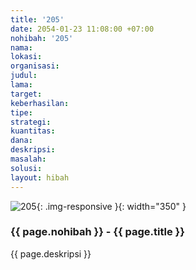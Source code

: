 ```yaml
---
title: '205'
date: 2054-01-23 11:08:00 +07:00
nohibah: '205'
nama:
lokasi:
organisasi:
judul:
lama:
target:
keberhasilan:
tipe:
strategi:
kuantitas:
dana:
deskripsi:
masalah:
solusi:
layout: hibah
---
```


![205](/static/img/hibahcms/205.png){: .img-responsive }{: width="350" }

### {{ page.nohibah }} - {{ page.title }}

{{ page.deskripsi }}
